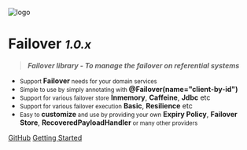 ![logo](images/failover-icon.png)

# **Failover** <small>***1.0.x***</small>

> ***Failover library - To manage the failover on referential systems*** 

- <small>Support </small>**Failover**<small> needs for your domain services</small>
- <small>Simple to use by simply annotating with </small>**@Failover(name="client-by-id")**
- <small>Support for various failover store</small> **Inmemory**, **Caffeine**, **Jdbc** etc
- <small>Support for various failover execution</small> **Basic**, **Resilience** etc
- <small>Easy to </small>**customize**<small>  and use by providing your own</small> **Expiry Policy**, **Failover Store**, **RecoveredPayloadHandler**<small> or many other providers</small>

[GitHub](https://github.com/societe-generale/failover)
[Getting Started](/README.md)
